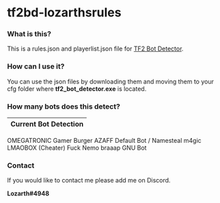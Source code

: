 # tf2bd-lozarthsrules

### What is this?
This is a rules.json and playerlist.json file for [TF2 Bot Detector](https://github.com/PazerOP/tf2_bot_detector "TF2 Bot Detector").

### How can I use it?
You can use the json files by downloading them and moving them to your cfg folder where **tf2_bot_detector.exe** is located.

### How many bots does this detect?
Current Bot Detection |
------------- | 
OMEGATRONIC 
Gamer Burger AZAFF 
Default Bot / Namesteal
m4gic 
LMAOBOX (Cheater)
Fuck Nemo
braaap
GNU Bot

### Contact
If you would like to contact me please add me on Discord.

**Lozarth#4948**
